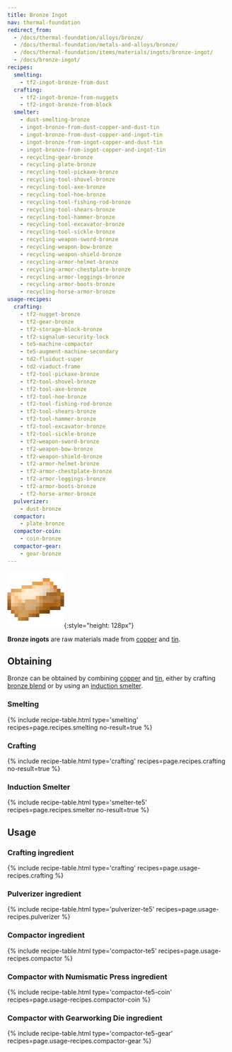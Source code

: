 ```yaml
---
title: Bronze Ingot
nav: thermal-foundation
redirect_from:
  - /docs/thermal-foundation/alloys/bronze/
  - /docs/thermal-foundation/metals-and-alloys/bronze/
  - /docs/thermal-foundation/items/materials/ingots/bronze-ingot/
  - /docs/bronze-ingot/
recipes:
  smelting:
    - tf2-ingot-bronze-from-dust
  crafting:
    - tf2-ingot-bronze-from-nuggets
    - tf2-ingot-bronze-from-block
  smelter:
    - dust-smelting-bronze
    - ingot-bronze-from-dust-copper-and-dust-tin
    - ingot-bronze-from-dust-copper-and-ingot-tin
    - ingot-bronze-from-ingot-copper-and-dust-tin
    - ingot-bronze-from-ingot-copper-and-ingot-tin
    - recycling-gear-bronze
    - recycling-plate-bronze
    - recycling-tool-pickaxe-bronze
    - recycling-tool-shovel-bronze
    - recycling-tool-axe-bronze
    - recycling-tool-hoe-bronze
    - recycling-tool-fishing-rod-bronze
    - recycling-tool-shears-bronze
    - recycling-tool-hammer-bronze
    - recycling-tool-excavator-bronze
    - recycling-tool-sickle-bronze
    - recycling-weapon-sword-bronze
    - recycling-weapon-bow-bronze
    - recycling-weapon-shield-bronze
    - recycling-armor-helmet-bronze
    - recycling-armor-chestplate-bronze
    - recycling-armor-leggings-bronze
    - recycling-armor-boots-bronze
    - recycling-horse-armor-bronze
usage-recipes:
  crafting:
    - tf2-nugget-bronze
    - tf2-gear-bronze
    - tf2-storage-block-bronze
    - tf2-signalum-security-lock
    - te5-machine-compactor
    - te5-augment-machine-secondary
    - td2-fluiduct-super
    - td2-viaduct-frame
    - tf2-tool-pickaxe-bronze
    - tf2-tool-shovel-bronze
    - tf2-tool-axe-bronze
    - tf2-tool-hoe-bronze
    - tf2-tool-fishing-rod-bronze
    - tf2-tool-shears-bronze
    - tf2-tool-hammer-bronze
    - tf2-tool-excavator-bronze
    - tf2-tool-sickle-bronze
    - tf2-weapon-sword-bronze
    - tf2-weapon-bow-bronze
    - tf2-weapon-shield-bronze
    - tf2-armor-helmet-bronze
    - tf2-armor-chestplate-bronze
    - tf2-armor-leggings-bronze
    - tf2-armor-boots-bronze
    - tf2-horse-armor-bronze
  pulverizer:
    - dust-bronze
  compactor:
    - plate-bronze
  compactor-coin:
    - coin-bronze
  compactor-gear:
    - gear-bronze
---
```


![Bronze ingot](/assets/images/thermal-foundation/ingot-bronze.png){:style="height: 128px"}


**Bronze ingots** are raw materials made from [copper](/docs/thermal-foundation/copper-ingot/) and
[tin](/docs/thermal-foundation/tin-ingot/).


Obtaining
---------

Bronze can be obtained by combining [copper](/docs/thermal-foundation/copper-ingot/) and
[tin](/docs/thermal-foundation/tin-ingot/), either by crafting [bronze blend](/docs/thermal-foundation/bronze-blend/)
or by using an [induction smelter](/docs/thermal-expansion/induction-smelter/).

### Smelting
{% include recipe-table.html type='smelting' recipes=page.recipes.smelting no-result=true %}

### Crafting
{% include recipe-table.html type='crafting' recipes=page.recipes.crafting no-result=true %}

### Induction Smelter
{% include recipe-table.html type='smelter-te5' recipes=page.recipes.smelter no-result=true %}


Usage
-----

### Crafting ingredient
{% include recipe-table.html type='crafting' recipes=page.usage-recipes.crafting %}

### Pulverizer ingredient
{% include recipe-table.html type='pulverizer-te5' recipes=page.usage-recipes.pulverizer %}

### Compactor ingredient
{% include recipe-table.html type='compactor-te5' recipes=page.usage-recipes.compactor %}

### Compactor with Numismatic Press ingredient
{% include recipe-table.html type='compactor-te5-coin' recipes=page.usage-recipes.compactor-coin %}

### Compactor with Gearworking Die ingredient
{% include recipe-table.html type='compactor-te5-gear' recipes=page.usage-recipes.compactor-gear %}
